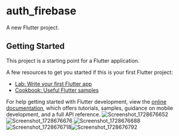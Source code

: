 # auth_firebase

A new Flutter project.

## Getting Started

This project is a starting point for a Flutter application.

A few resources to get you started if this is your first Flutter project:

- [Lab: Write your first Flutter app](https://docs.flutter.dev/get-started/codelab)
- [Cookbook: Useful Flutter samples](https://docs.flutter.dev/cookbook)

For help getting started with Flutter development, view the
[online documentation](https://docs.flutter.dev/), which offers tutorials,
samples, guidance on mobile development, and a full API reference.
![Screenshot_1728676652](https://github.com/user-attachments/assets/45d7e945-bbcb-4700-b5bf-546e10847d18)
![Screenshot_1728676676](https://github.com/user-attachments/assets/0f8a5d50-b970-4139-835b-78616313da43)
![Screenshot_1728676688](https://github.com/user-attachments/assets/cfc2b0ca-12c1-45d1-b16b-eaa43365a3fa)
![Screenshot_1728676718](https://github.com/user-attachments/assets/eb51de31-54bc-4b27-824f-d57529171874)![Screenshot_1728676792](https://github.com/user-attachments/assets/d8047031-77b2-4188-a4ee-83309a7650ef)
